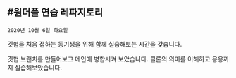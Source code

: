 
#원더풀 연습 레파지토리
---
    2020년 10월 6일 화요일

깃헙을 처음 접하는 동기생을 위해 함께 실습해보는 시간을 갖습니다.

깃헙 브랜치를 만들어보고 메인에 병합시켜 보았습니다.
클론의 의미를 이해하고 응용까지 실습해보았습니다.